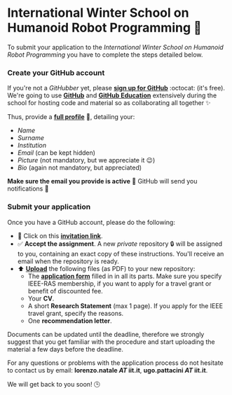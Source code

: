 # International Winter School on Humanoid Robot Programming :robot:

To submit your application to the _International Winter School on Humanoid Robot
Programming_ you have to complete the steps detailed below.

### Create your GitHub account
If you're not a _GitHubber_ yet, please [**sign up for GitHub**](https://github.com/join) :octocat: (it's free). We're going to use [**GitHub**](https://github.com) and [**GitHub Education**](https://education.github.com) extensively during the school for hosting code and material so as collaborating all together ✨  

Thus, provide a [**full profile**](https://github.com/settings/profile) 📝, detailing your:
  - _Name_
  - _Surname_
  - _Institution_
  - _Email_ (can be kept hidden)
  - _Picture_ (not mandatory, but we appreciate it 😉)
  - _Bio_ (again not mandatory, but appreciated)

**Make sure the email you provide is active** :email: GitHub will send you notifications 🔔

### Submit your application

Once you have a GitHub account, please do the following:

- 🔘 Click on this [**invitation link**](https://classroom.github.com/a/8L9SabAP).
- ✅ **Accept the assignment**. A new _private_ repository :lock: will be assigned to you, containing an exact copy of these instructions. You'll receive an email when the repository is ready.
- :arrow_up: [**Upload**](https://help.github.com/articles/adding-a-file-to-a-repository) the following files (as PDF) to your new repository:
  - The [**application form**](./application-form.pdf) filled in in all its parts. Make sure you specify IEEE-RAS membership, if you want to apply for a travel grant or benefit of discounted fee.
  - Your **CV**.
  - A short **Research Statement** (max 1 page). If you apply for the IEEE travel grant, specify the reasons.
  - One **recommendation letter**.

Documents can be updated until the deadline, therefore we strongly suggest that you get familiar with the procedure and start uploading the material a few days before the deadline.

For any questions or problems with the application process do not hesitate to contact us by email: **lorenzo.natale _AT_ iit.it**, **ugo.pattacini _AT_ iit.it**.

We will get back to you soon! :clock3:
